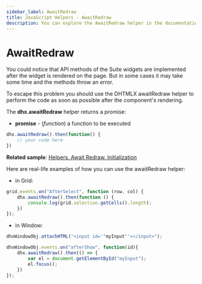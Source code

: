 ```yaml
---
sidebar_label: AwaitRedraw
title: JavaScript Helpers - AwaitRedraw 
description: You can explore the AwaitRedraw helper in the documentation of the DHTMLX JavaScript UI library. Browse developer guides and API reference, try out code examples and live demos, and download a free 30-day evaluation version of DHTMLX Suite 7.
---
```


# AwaitRedraw

You could notice that API methods of the Suite widgets are implemented after the widget is rendered on the page. But in some cases it may take some time and the methods throw an error. 

To escape this problem you should use the DHTMLX awaitRedraw helper to perform the code as soon as possible after the component's rendering. 

The **dhx.awaitRedraw** helper returns a promise:

- **promise** - (*function*) a function to be executed

~~~js
dhx.awaitRedraw().then(function() {
    // your code here
})
~~~

**Related sample**: [Helpers. Await Redraw. Initialization](https://snippet.dhtmlx.com/r4ck0smz)

Here are real-life examples of how you can use the awaitRedraw helper:

- in Grid:

~~~js
grid.events.on("AfterSelect", function (row, col) {
    dhx.awaitRedraw().then(function () {
        console.log(grid.selection.getCells().length);
    })
});
~~~

- in Window:

~~~js
dhxWindowObj.attachHTML("<input id='"myInput"'></input>");

dhxWindowObj.events.on("afterShow", function(id){ 
    dhx.awaitRedraw().then(() => {
        var el = document.getElementById("myInput");
        el.focus();
    })                      
});
~~~